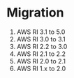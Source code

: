 # Migration

1. AWS RI  3.1 to 5.0
2. AWS RI  3.0 to 3.1
3. AWS RI  2.2 to 3.0
4. AWS RI  2.1 to 2.2
5. AWS RI  2.0 to 2.1
6. AWS RI  1.x to 2.0


